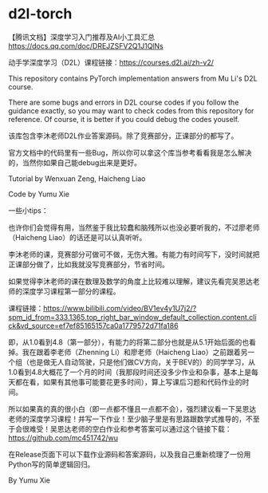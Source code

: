# d2l-torch

【腾讯文档】深度学习入门推荐及AI小工具汇总
https://docs.qq.com/doc/DREJZSFV2Q1J1QlNs

动手学深度学习（D2L）课程链接：https://courses.d2l.ai/zh-v2/

This repository contains PyTorch implementation answers from Mu Li's D2L course.

There are some bugs and errors in D2L course codes if you follow the guidance exactly, so you may want to check codes from this repository for reference. Of course, it is better if you could debug the codes youself.

该库包含李沐老师D2L作业答案源码。除了竞赛部分，正课部分的都写了。

官方文档中的代码里有一些Bug，所以你可以拿这个库当参考看看我是怎么解决的，当然你如果自己能debug出来是更好。

Tutorial by Wenxuan Zeng, Haicheng Liao

Code by Yumu Xie

一些小tips：

也许你们会觉得有用，当然鉴于我比较蠢和脑残所以也没必要听我的，不过廖老师（Haicheng Liao）的话还是可以认真听听。

李沐老师的课，竞赛部分可做可不做，无伤大雅。有能力有时间写下，没时间就把正课部分做了，比如我就没写竞赛部分，节省时间。

如果觉得李沐老师的课在数理及数学的角度上比较难以理解，建议先看完吴恩达老师的深度学习课程第一部分的课程。

课程链接：https://www.bilibili.com/video/BV1ev4y1U7j2/?spm_id_from=333.1365.top_right_bar_window_default_collection.content.click&vd_source=ef7ef85165157ca0a1779572d71fa186

即，从1.0看到4.8（第一部分），有能力的将第二部分也就是从5.1开始后面的也看掉。我在跟着李老师（Zhenning Li）和廖老师（Haicheng Liao）之前跟着另一个组（也是做无人自动驾驶，只是他们做CV方向，关于BEV的）的同学学习，从1.0看到4.8大概花了一个月的时间（我那段时间还没多少作业和杂事，基本上是每天都在看，如果有其他事可能要花更多时间），算上写课后习题和代码作业的时间。

所以如果真的真的很小白（即一点都不懂且一点都不会），强烈建议看一下吴恩达老师的深度学习课程！并写一下作业！至少脑子里是有思路跟数学式推导的，不至于会很难受！吴恩达老师的空白作业和参考答案可以通过这个链接下载：https://github.com/mc451742/wu

在Release页面下可以下载作业源码和答案源码，以及我自己重新梳理了一份用Python写的简单逻辑回归。

By Yumu Xie
